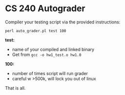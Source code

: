 # CS 240 Autograder

Compiler your testing script via the provided instructions:

`perl auto_grader.pl test 100`

**test:**

 - name of your compiled and linked binary
 - Get from `gcc -o hw1_test.o hw1.0`

 **100:**

 - number of times script will run grader
 - careful w >500k, will lock you out of linux

 That is all.
